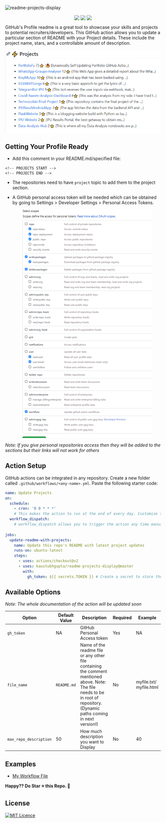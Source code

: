 ![readme-projects-display](https://socialify.git.ci/kaustubhgupta/readme-projects-display/image?description=1&font=KoHo&forks=1&issues=1&language=1&owner=1&pattern=Floating%20Cogs&pulls=1&stargazers=1&theme=Light) 
<p align="center">
<img src="https://img.shields.io/badge/python%20-%2314354C.svg?&style=for-the-badge&logo=python&logoColor=white" align="center">
<img src="https://img.shields.io/badge/markdown-%23000000.svg?&style=for-the-badge&logo=markdown&logoColor=white" align="center">
<img src="https://img.shields.io/badge/github%20actions%20-%232671E5.svg?&style=for-the-badge&logo=github%20actions&logoColor=white "align="center">
</p>

GitHub's Profile readme is a great tool to showcase your skills and projects to potential recruiters/developers. This GitHub action allows you to update a particular section of README with your Project details. These include the project name, stars, and a controllable amount of description. 

<p align="center">
<img src="./images/preview.png" align="center">
</p>

## Getting Your Profile Ready

- Add this comment in your README.md/specified file:
```
<!-- PROJECTS START -->
<!-- PROJECTS END -->
```

- The repositories need to have `project`  topic to add them to the project section.

- A GitHub personal access token will be needed which can be obtained by going to Settings > Developer Settings > Personal Access Tokens.
  <div align="center"> <img src="./images/config.png" align="center"> </div>

_Note: If you give personal repositories access then they will be added to the sections but their links will not work for others_


## Action Setup

GitHub actions can be integrated in any repository. Create a new folder called `.github/workflows/<any-name>.yml`. Paste the following starter code:

```yml
name: Update Projects
on:
  schedule:
    - cron: '0 0 * * *'
    # This makes the action to run at the end of every day. Customize this accordingly or you can also trigger this action for GitHub events (Pull, Push). Check the GitHub actions page for that.
  workflow_dispatch:
    # workflow_dispatch allows you to trigger the action any time manually

jobs:
  update-readme-with-projects:
    name: Update this repo's README with latest project updates
    runs-on: ubuntu-latest
    steps:
      - uses: actions/checkout@v2
      - uses: kaustubhgupta/readme-projects-display@master
        with:
          gh_token: ${{ secrets.TOKEN }} # Create a secret to store the access token 
```

## Available Options
_Note: The whole documentation of the action will be updated soon_

| Option         | Default Value | Description                                                                  | Required | Example |
| -------------- | ------------- | ---------------------------------------------------------------------------- | -------- | ------- |
| `gh_token`     | NA            | GitHub Personal Access token                                                 | Yes      |  NA     |
| `file_name`        | `README.md`           | Name of the readme file or any other file containing the comment mentioned above. Note: The file needs to be in root of repository. (Dynamic paths coming in next version!)                                   | No       |  myfile.txt/ myfile.html    | 
| `max_repo_description` | 50 | How much description you want to Display | No | 40 |


## Examples
- [My Workflow File](https://github.com/kaustubhgupta/kaustubhgupta/blob/master/.github/workflows/updaters.yml)

**Happy?? Do Star ⭐ this Repo. 🤩**

## License

[![MIT Licence](https://img.shields.io/github/license/kaustubhgupta/PortfolioFy)](https://choosealicense.com/licenses/mit/)